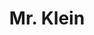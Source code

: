 ---
title: "Mr. Klein"
year: 1976
rating: 4
stars: "★★★★"
rewatched: false
permalink: "mr-klein"
watched_on: 2020-08-12
---